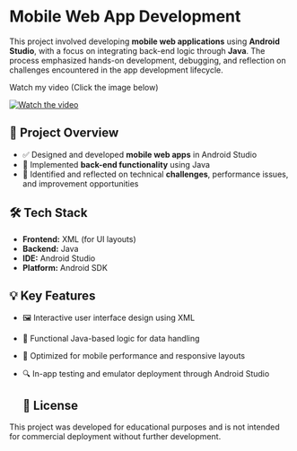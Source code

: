 # Mobile Web App Development

This project involved developing **mobile web applications** using **Android Studio**, with a focus on integrating back-end logic through **Java**. The process emphasized hands-on development, debugging, and reflection on challenges encountered in the app development lifecycle.

Watch my video (Click the image below)

[![Watch the video](https://img.youtube.com/vi/PtYiGLvfhOc/0.jpg)](https://www.youtube.com/watch?v=PtYiGLvfhOc)



## 🧠 Project Overview

- ✅ Designed and developed **mobile web apps** in Android Studio
- 🔧 Implemented **back-end functionality** using Java
- 🧩 Identified and reflected on technical **challenges**, performance issues, and improvement opportunities



## 🛠️ Tech Stack

- **Frontend:** XML (for UI layouts)
- **Backend:** Java
- **IDE:** Android Studio
- **Platform:** Android SDK



## 💡 Key Features

- 🖼️ Interactive user interface design using XML
- 🧠 Functional Java-based logic for data handling
- 🚀 Optimized for mobile performance and responsive layouts
- 🔍 In-app testing and emulator deployment through Android Studio

  ## 📝 License
  
This project was developed for educational purposes and is not intended for commercial deployment without further development.
